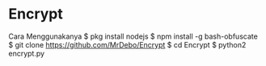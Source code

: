 # Encrypt
Cara Menggunakanya
$ pkg install nodejs 
$ npm install -g bash-obfuscate 
$ git clone https://github.com/MrDebo/Encrypt 
$ cd Encrypt 
$ python2 encrypt.py
